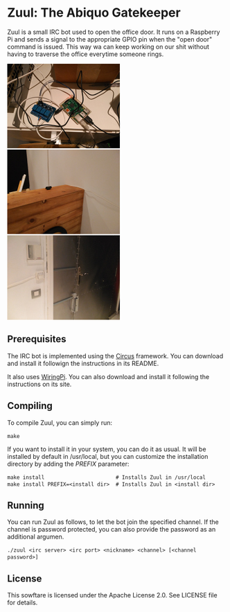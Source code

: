 Zuul: The Abiquo Gatekeeper
===========================

Zuul is a small IRC bot used to open the office door. It runs on a Raspberry Pi
and sends a signal to the appropriate GPIO pin when the "open door" command is
issued. This way wa can keep working on our shit without having to traverse the
office everytime someone rings.

![raspberry](img/zuul-raspberry.jpg) ![cam](img/zuul-cam.jpg) ![door](img/zuul-door.jpg)

Prerequisites
-------------

The IRC bot is implemented using the [Circus](https://github.com/nacx/circus) framework. You can download and install it followign the instructions in its README.

It also uses [WiringPi](http://wiringpi.com/download-and-install/). You can also download and install it following the instructions on its site.

Compiling
---------

To compile Zuul, you can simply run:

    make

If you want to install it in your system, you can do it as usual. It will be installed by default in
/usr/local, but you can customize the installation directory by adding the *PREFIX* parameter:

    make install                       # Installs Zuul in /usr/local
    make install PREFIX=<install dir>  # Installs Zuul in <install dir>

Running
-------

You can run Zuul as follows, to let the bot join the specified channel. If the channel is password
protected, you can also provide the password as an additional argumen.

    ./zuul <irc server> <irc port> <nickname> <channel> [<channel password>]

License
-------

This sowftare is licensed under the Apache License 2.0. See LICENSE file for details.
